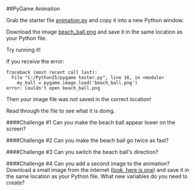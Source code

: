 ##PyGame Animation

Grab the starter file [animation.py](animation.py) and copy it into a new Python window.

Download the image [beach_ball.png](beach_ball.png) and save it in the same location as your Python file.

Try running it!

If you receive the error: 

    Traceback (most recent call last):
      File "C:/Python25/pygame tester.py", line 16, in <module>
        my_ball = pygame.image.load('beach_ball.png')
    error: Couldn't open beach_ball.png
    
Then your image file was not saved in the correct location!

Read through the file to see what it is doing.

####Challenge #1
Can you make the beach ball appear lower on the screen?

####Challenge #2
Can you make the beach ball go twice as fast?

####Challenge #3
Can you switch the beach ball's direction?

####Challenge #4
Can you add a second image to the animation? Download a small image from the internet ([look, here is one](minecraft.gif)) and save it in the same location as your Python file. What new variables do you need to create?
